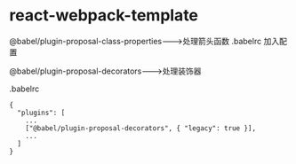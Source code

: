 # react-webpack-template

@babel/plugin-proposal-class-properties--->处理箭头函数 .babelrc 加入配置

@babel/plugin-proposal-decorators--->处理装饰器

.babelrc

```
{
  "plugins": [
    ...
    ["@babel/plugin-proposal-decorators", { "legacy": true }],
    ...
  ]
}
```
